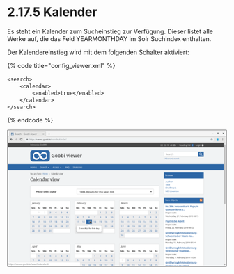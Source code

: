 # 2.17.5 Kalender

Es steht ein Kalender zum Sucheinstieg zur Verfügung. Dieser listet alle Werke auf, die das Feld YEARMONTHDAY im Solr Suchindex enthalten.

Der Kalendereinstieg wird mit dem folgenden Schalter aktiviert:

{% code title="config\_viewer.xml" %}
```markup
<search>
    <calendar>
        <enabled>true</enabled>
    </calendar>
</search>
```
{% endcode %}

![Einstieg in die Inhalte &#xFC;ber einen Kalender](../../.gitbook/assets/2.17.5.png)

